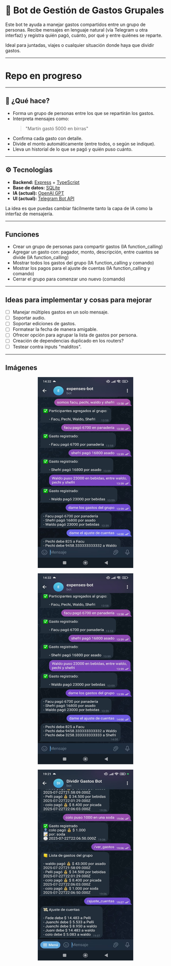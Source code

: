 # 🤖 Bot de Gestión de Gastos Grupales

Este bot te ayuda a manejar gastos compartidos entre un grupo de personas. Recibe mensajes en lenguaje natural (vía Telegram u otra interfaz) y registra quién pagó, cuánto, por qué y entre quiénes se reparte.

Ideal para juntadas, viajes o cualquier situación donde haya que dividir gastos.

---

# Repo en progreso

---

## 🚀 ¿Qué hace?

- Forma un grupo de personas entre los que se repartirán los gastos.
- Interpreta mensajes como:
  > "Martín gastó 5000 en birras"
- Confirma cada gasto con detalle.
- Divide el monto automáticamente (entre todos, o según se indique).
- Lleva un historial de lo que se pagó y quién puso cuánto.

---

## ⚙️ Tecnologías

- **Backend:** [Express](https://expressjs.com/) + [TypeScript](https://www.typescriptlang.org/)
- **Base de datos:** [SQLite](https://www.sqlite.org/)
- **IA (actual):** [OpenAI GPT](https://openai.com/)
- **UI (actual):** [Telegram Bot API](https://core.telegram.org/bots/api)

La idea es que puedas cambiar fácilmente tanto la capa de IA como la interfaz de mensajería.

---

## Funciones

 - Crear un grupo de personas para compartir gastos (IA function_calling)
 - Agregar un gasto con: pagador, monto, descripción, entre cuantos se divide (IA function_calling)
 - Mostrar todos los gastos del grupo (IA function_calling y comando)
 - Mostrar los pagos para el ajuste de cuentas (IA function_calling y comando)
 - Cerrar el grupo para comenzar uno nuevo (comando)

---

## Ideas para implementar y cosas para mejorar

 - [ ] Manejar múltiples gastos en un solo mensaje.
 - [ ] Soportar audio.
 - [ ] Soportar ediciones de gastos.
 - [ ] Formatear la fecha de manera amigable.
 - [ ] Ofrecer opción para agrupar la lista de gastos por persona.
 - [ ] Creación de dependencias duplicado en los routers?
 - [ ] Testear contra inputs "malditos".

---

## Imágenes

<p align="center">
  <img src="./images/demo-1.jpeg" alt="Demo 1" width="300" height="600"/>
</p>

<p align="center">
  <img src="./images/demo-1.1.jpeg" alt="Demo 1.1" width="300" height="600"/>
</p>

<p align="center">
  <img src="./images/demo-2.jpeg" alt="Demo 2" width="300" height="600"/>
</p>
